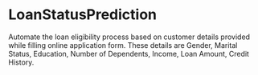 # LoanStatusPrediction
Automate the loan eligibility process based on customer details provided while filling online application form. These details are Gender, Marital Status, Education, Number of Dependents, Income, Loan Amount, Credit History. 
